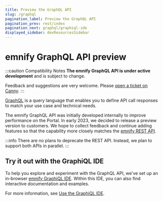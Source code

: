 ```yaml
---
title: Preview the GraphQL API
slug: /graphql
pagination_label: Preview the GraphQL API
pagination_prev: rest/index
pagination_next: graphql/graphiql-ide
displayed_sidebar: devResourcesSidebar
---
```


# emnify GraphQL API <span className="theme-doc-version-badge badge badge--primary">preview</span>

:::caution Compatibility Notes
**The emnify GraphQL API is under active development** and is subject to change.

Feedback and suggestions are very welcome.
Please [open a ticket on Canny](https://emnify.canny.io/).
:::

[GraphQL](https://graphql.org/) is a query language that enables you to define API call responses to match your use case and technical needs.

The emnify GraphQL API was initially developed internally to improve performance on the Portal.
In early 2023, we decided to release a preview version to customers.
We hope to collect feedback and continue adding features so that the capability more closely matches the [emnify REST API](https://cdn.emnify.net/api/doc/index.html).

:::info
There are no plans to deprecate the REST API.
Instead, we plan to support both APIs in parallel.
:::

## Try it out with the GraphiQL IDE

To help you explore and experiment with the GraphQL API, we've set up an in-browser [emnify GraphiQL IDE](https://graphql-playground.emnify.net/).
Within this IDE, you can also find interactive documentation and examples.

For more information, see [Use the GraphiQL IDE](/graphql/graphiql-ide).
